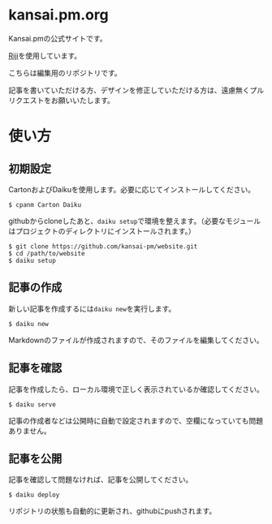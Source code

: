 # kansai.pm.org

Kansai.pmの公式サイトです。

[Riji](https://github.com/Songmu/p5-Riji)を使用しています。

こちらは編集用のリポジトリです。

記事を書いていただける方、デザインを修正していただける方は、遠慮無くプルリクエストをお願いいたします。

# 使い方

## 初期設定

CartonおよびDaikuを使用します。必要に応じてインストールしてください。

```
$ cpanm Carton Daiku
```

githubからcloneしたあと、`daiku setup`で環境を整えます。（必要なモジュールはプロジェクトのディレクトリにインストールされます。）

```
$ git clone https://github.com/kansai-pm/website.git
$ cd /path/to/website
$ daiku setup
```

## 記事の作成

新しい記事を作成するには`daiku new`を実行します。

```
$ daiku new
```

Markdownのファイルが作成されますので、そのファイルを編集してください。

## 記事を確認

記事を作成したら、ローカル環境で正しく表示されているか確認してください。

```
$ daiku serve
```

記事の作成者などは公開時に自動で設定されますので、空欄になっていても問題ありません。

## 記事を公開

記事を確認して問題なければ、記事を公開してください。

```
$ daiku deploy
```

リポジトリの状態も自動的に更新され、githubにpushされます。
